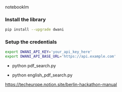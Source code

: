 notebooklm

### Install the library
```bash
pip install --upgrade dwani
```

### Setup the credentials
```bash
export DWANI_API_KEY='your_api_key_here'
export DWANI_API_BASE_URL='https://api.example.com'
```

- python pdf_search.py

- python english_pdf_search.py

https://techeurope.notion.site/berlin-hackathon-manual



